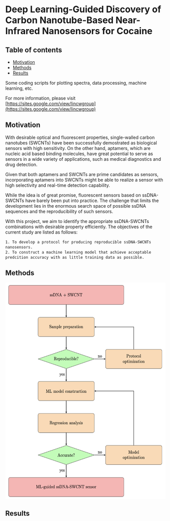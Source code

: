 # Deep Learning-Guided Discovery of Carbon Nanotube-Based Near-Infrared Nanosensors for Cocaine

## Table of contents
* [Motivation](#motivation)
* [Methods](#methods)
* [Results](#results)

Some coding scripts for plotting spectra, data processing, machine learning, etc.

For more information, please visit [https://sites.google.com/view/lincwgroup](https://sites.google.com/view/lincwgroup)

## Motivation
With desirable optical and fluorescent properties, single-walled carbon nanotubes (SWCNTs) have been successfully demostrated as biological sensors with high sensitivity. On the other hand, aptamers, which are nucleic acid based binding molecules, have great potential to serve as sensors in a wide variety of applications, such as medical diagnostics and drug detection.

Given that both aptamers and SWCNTs are prime candidates as sensors, incorporating aptamers into SWCNTs might be able to realize a sensor with high selectivity and real-time detection capability.

While the idea is of great promise, fluorescent sensors based on ssDNA-SWCNTs have barely been put into practice. The challenge that limits the development lies in the enormous search space of possible ssDNA sequences and the reproducibility of such sensors.

With this project, we aim to identify the appropriate ssDNA-SWCNTs combinations with desirable property efficiently.
The objectives of the current study are listed as follows:
```
1. To develop a protocol for producing reproducible ssDNA-SWCNTs nanosensors.
2. To construct a machine learning model that achieve acceptable predcition accuracy with as little training data as possible.
```

## Methods
<img src="schematics/DoE.png" width="572" height="679">

## Results

